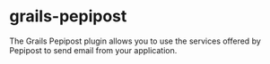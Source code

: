 # grails-pepipost
The Grails Pepipost plugin allows you to use the services offered by Pepipost to send email from your application.
